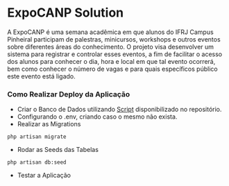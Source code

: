 # ExpoCANP Solution

A ExpoCANP é uma semana acadêmica em que alunos do IFRJ Campus Pinheiral participam de palestras, minicursos, workshops e outros eventos sobre diferentes áreas do conhecimento.
O projeto visa desenvolver um sistema para registrar e controlar esses eventos, a fim de facilitar o acesso dos alunos para conhecer o dia, hora e local em que tal evento ocorrerá, bem como conhecer o número de vagas e para quais específicos público este evento está ligado.

### Como Realizar Deploy da Aplicação

* Criar o Banco de Dados utilizando [Script](expoCANP.sql) disponibilizado no repositório.
* Configurando o .env, criando caso o mesmo não exista.
* Realizar as Migrations
```
php artisan migrate
```
* Rodar as Seeds das Tabelas
```
php artisan db:seed
```
* Testar a Aplicação